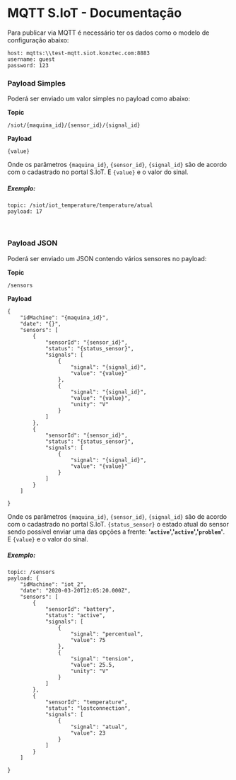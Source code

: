 # MQTT S.IoT - Documentação

Para publicar via MQTT é necessário ter os dados como o modelo de configuração abaixo:

```
host: mqtts:\\test-mqtt.siot.konztec.com:8883
username: guest
password: 123
```


### <strong>Payload Simples</strong>

Poderá ser enviado um valor simples no payload como abaixo:

<strong>Topic</strong>
```
/siot/{maquina_id}/{sensor_id}/{signal_id}
```
<strong>Payload</strong>
```
{value}
```

Onde os parâmetros `{maquina_id}`, `{sensor_id}`, `{signal_id}` são de acordo com o cadastrado no portal S.IoT.
E `{value}` e o valor do sinal.

##### <strong>Exemplo</strong>:

```
topic: /siot/iot_temperature/temperature/atual
payload: 17
```

<br/>

### <strong>Payload JSON</strong>

Poderá ser enviado um JSON contendo vários sensores no payload:

<strong>Topic</strong>
```
/sensors
```
<strong>Payload</strong>
```
{
    "idMachine": "{maquina_id}",
    "date": "{}",
    "sensors": [
        {
            "sensorId": "{sensor_id}",
            "status": "{status_sensor}",
            "signals": [
                {
                    "signal": "{signal_id}",
                    "value": "{value}"
                },
                {
                    "signal": "{signal_id}",
                    "value": "{value}",
                    "unity": "V"
                }
            ]
        },
        {
            "sensorId": "{sensor_id}",
            "status": "{status_sensor}",
            "signals": [
                {
                    "signal": "{signal_id}",
                    "value": "{value}"
                }
            ]
        }
    ]
  
}
```

Onde os parâmetros `{maquina_id}`, `{sensor_id}`, `{signal_id}` são de acordo com o cadastrado no portal S.IoT.
`{status_sensor}` o estado atual do sensor sendo possível enviar uma das opções a frente: <strong>'`active`','`active`','`problem`'</strong>.
E `{value}` e o valor do sinal.

##### <strong>Exemplo</strong>:

```
topic: /sensors
payload: {
    "idMachine": "iot_2",
    "date": "2020-03-20T12:05:20.000Z",
    "sensors": [
        {
            "sensorId": "battery",
            "status": "active",
            "signals": [
                {
                    "signal": "percentual",
                    "value": 75
                },
                {
                    "signal": "tension",
                    "value": 25.5,
                    "unity": "V"
                }
            ]
        },
        {
            "sensorId": "temperature",
            "status": "lostconnection",
            "signals": [
                {
                    "signal": "atual",
                    "value": 23
                }
            ]
        }
    ]
  
}
```